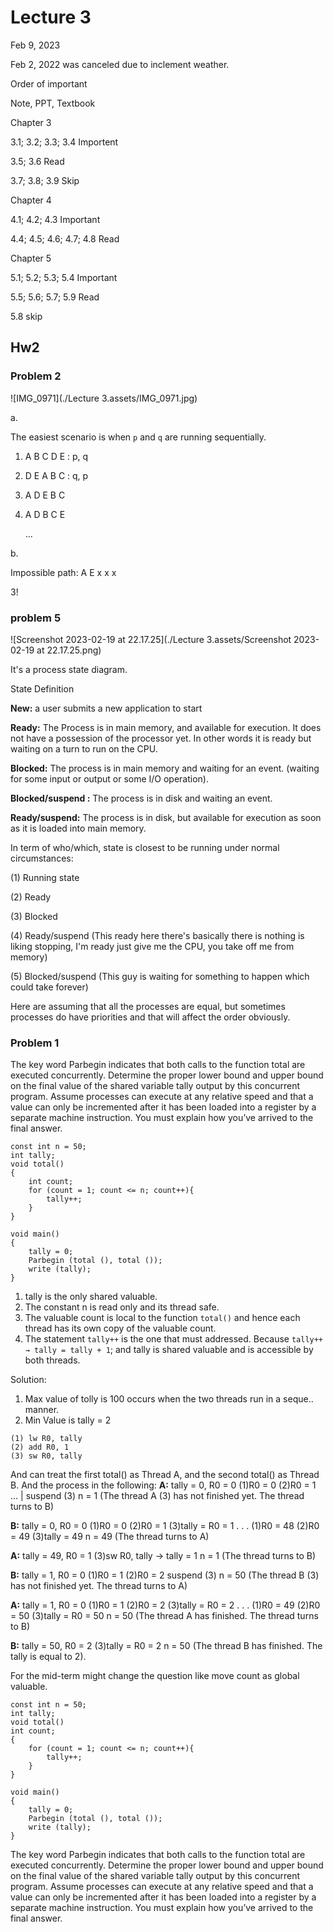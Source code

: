 # Lecture 3 

Feb 9, 2023

Feb 2, 2022 was canceled due to inclement weather.

Order of important

Note, PPT, Textbook



Chapter 3

3.1; 3.2; 3.3; 3.4 Importent

3.5; 3.6 Read

3.7; 3.8; 3.9 Skip



Chapter 4

4.1; 4.2; 4.3 Important

4.4; 4.5; 4.6; 4.7; 4.8 Read



Chapter 5

5.1; 5.2; 5.3;  5.4 Important

5.5; 5.6; 5.7; 5.9 Read

5.8 skip 

## **Hw2**

### Problem 2

![IMG_0971](./Lecture 3.assets/IMG_0971.jpg)

a.

The easiest scenario is when `p` and `q` are running sequentially.  

1. A B C D E : p, q

2. D E A B C : q, p

3. A D E B C 

4. A D B C E 

   ...

b. 

Impossible path: A E x x x

3!



### **problem 5** 

![Screenshot 2023-02-19 at 22.17.25](./Lecture 3.assets/Screenshot 2023-02-19 at 22.17.25.png)

It's a process state diagram.

State Definition

**New:** a user submits a new application to start 

**Ready:** The Process is in main memory, and available for execution. It does not have a possession of the processor yet. In other words it is ready but waiting on a turn to run on the CPU. 

**Blocked:** The process is in main memory and waiting for an event. (waiting for some input or output or some I/O operation). 

**Blocked/suspend :** The process is in disk and waiting an event.  

**Ready/suspend:** The process is in disk, but available for execution as soon as it is loaded into main memory.



In term of who/which, state is closest to be running under normal circumstances:

(1) Running state

(2) Ready 

(3) Blocked 

(4) Ready/suspend (This ready here there's basically there is nothing is liking stopping, I'm ready just give me the CPU, you take off me from memory)

(5) Blocked/suspend (This guy is waiting for something to happen which could take forever)

Here are assuming that all the processes are equal, but sometimes processes do have priorities and that will affect the order obviously.  



### **Problem 1**

The key word Parbegin indicates that both calls to the function total are executed concurrently. Determine the proper lower bound and upper bound on the final value of the shared variable tally output by this concurrent program. Assume processes can execute at any relative speed and that a value can only be incremented after it has been loaded into a register by a separate machine instruction. You must explain how you’ve arrived to the final answer.

```pseudocode
const int n = 50;
int tally;
void total()
{
    int count;
    for (count = 1; count <= n; count++){
        tally++;
    }
}

void main()
{
    tally = 0;
    Parbegin (total (), total ());
    write (tally);
}
```

1) tally is the only shared valuable.
2) The constant n is read only and its thread safe.
3) The valuable count is local to the function `total()` and hence each thread has its
   own copy of the valuable count.
4) The statement `tally++` is the one that must addressed. Because `tally++ → tally =
   tally + 1`; and tally is shared valuable and is accessible by both threads. 

Solution:

1. Max value of tolly is 100 occurs when the two threads run in a seque.. manner.
2. Min Value is tally = 2

```assembly
(1) lw R0, tally
(2) add R0, 1
(3) sw R0, tally
```

And can treat the first total() as Thread A, and the second total() as Thread B. And
the process in the following:
**A:** tally = 0, R0 = 0
(1)R0 = 0 (2)R0 = 1 ... | suspend (3)
n = 1 (The thread A (3) has not finished yet. The thread turns to B)

**B:** tally = 0, R0 = 0
(1)R0 = 0 (2)R0 = 1 (3)tally = R0 = 1 . . . (1)R0 = 48 (2)R0 = 49 (3)tally = 49
n = 49 (The thread turns to A)

**A:** tally = 49, R0 = 1
(3)sw R0, tally → tally = 1
n = 1 (The thread turns to B)

**B:** tally = 1, R0 = 0
(1)R0 = 1 (2)R0 = 2 suspend (3)
n = 50 (The thread B (3) has not finished yet. The thread turns to A)

**A:** tally = 1, R0 = 0
(1)R0 = 1 (2)R0 = 2 (3)tally = R0 = 2 . . . (1)R0 = 49 (2)R0 = 50 (3)tally = R0 = 50
n = 50 (The thread A has finished. The thread turns to B)

**B:** tally = 50, R0 = 2
(3)tally = R0 = 2
n = 50 (The thread B has finished. The tally is equal to 2).



For the mid-term might change the question like move count as global valuable.

```pseudocode
const int n = 50;
int tally;
void total()
int count;
{
    for (count = 1; count <= n; count++){
        tally++;
    }
}

void main()
{
    tally = 0;
    Parbegin (total (), total ());
    write (tally);
}
```

The key word Parbegin indicates that both calls to the function total are executed concurrently. Determine the proper lower bound and upper bound on the final value of the shared variable tally output by this concurrent program. Assume processes can execute at any relative speed and that a value can only be incremented after it has been loaded into a register by a separate machine instruction. You must explain how you’ve arrived to the final answer.
